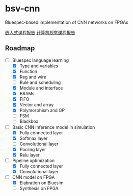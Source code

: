 # bsv-cnn
Bluespec-based implementation of CNN networks on FPGAs

[嵌入式课程报告](docs/embsys.md)
[计算机视觉课程报告](docs/cv.md)

## Roadmap

- [ ] Bluespec language learning
  - [x] Type and variables
  - [x] Function
  - [x] Reg and wire
  - [ ] Rule and scheduling
  - [x] Module and interface
  - [x] BRAMs
  - [x] FIFO
  - [x] Vector and array
  - [x] Polymorphism and GP
  - [ ] FSM
  - [ ] Blackbox
- [ ] Basic CNN inference model in simulation
  - [x] Fully connected layer
  - [x] Softmax layer
  - [ ] Convolutional layer
  - [x] Pooling layer
  - [x] Relu layer
- [ ] Pipeline optimization
  - [x] Fully connected layer
  - [x] Convolutional layer
- [ ] CNN model on FPGA
  - [x] Elabration on Bluesim
  - [ ] Synthesis on FPGA
